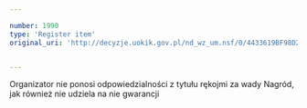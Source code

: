 ```yaml
---

number: 1990
type: 'Register item'
original_uri: 'http://decyzje.uokik.gov.pl/nd_wz_um.nsf/0/4433619BF98D2030C12577880037D35F?OpenDocument'


---
```


Organizator nie ponosi odpowiedzialności z tytułu rękojmi za wady Nagród, jak również nie udziela na nie gwarancji
